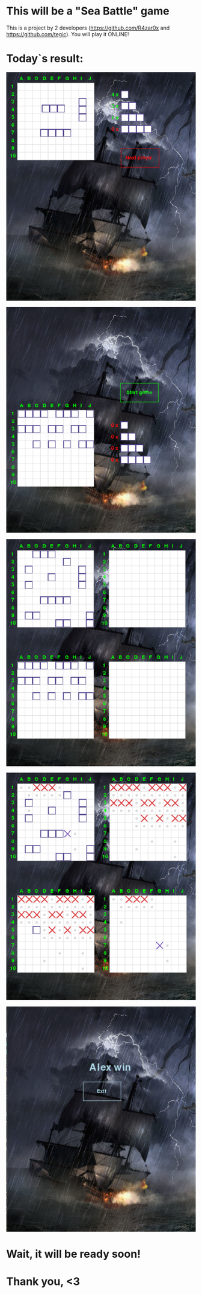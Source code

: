 # This will be a "Sea Battle" game
This is a project by 2 developers (https://github.com/R4zar0x and https://github.com/tegic).
You will play it ONLINE!
# Today`s result:
![Img alt](https://github.com/R4zar0x/sea-battle/blob/main/screenshots/Screenshot%207.png)

![Img alt](https://github.com/R4zar0x/sea-battle/blob/main/screenshots/Screenshot%208.png)

![Img alt](https://github.com/R4zar0x/sea-battle/blob/main/screenshots/Screenshot%209.png)

![Img alt](https://github.com/R4zar0x/sea-battle/blob/main/screenshots/Screenshot%2010.png)

![Img alt](https://github.com/R4zar0x/sea-battle/blob/main/screenshots/Screenshot%2011.png)
# Wait, it will be ready soon!
# Thank you, <3
